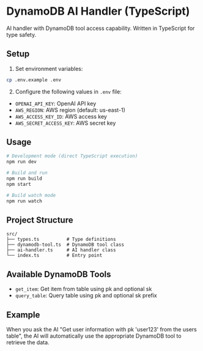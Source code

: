 # DynamoDB AI Handler (TypeScript)

AI handler with DynamoDB tool access capability. Written in TypeScript for type safety.

## Setup

1. Set environment variables:
```bash
cp .env.example .env
```

2. Configure the following values in `.env` file:
- `OPENAI_API_KEY`: OpenAI API key
- `AWS_REGION`: AWS region (default: us-east-1)
- `AWS_ACCESS_KEY_ID`: AWS access key
- `AWS_SECRET_ACCESS_KEY`: AWS secret key

## Usage

```bash
# Development mode (direct TypeScript execution)
npm run dev

# Build and run
npm run build
npm start

# Build watch mode
npm run watch
```

## Project Structure

```
src/
├── types.ts          # Type definitions
├── dynamodb-tool.ts  # DynamoDB tool class
├── ai-handler.ts     # AI handler class
└── index.ts          # Entry point
```

## Available DynamoDB Tools

- `get_item`: Get item from table using pk and optional sk
- `query_table`: Query table using pk and optional sk prefix

## Example

When you ask the AI "Get user information with pk 'user123' from the users table", the AI will automatically use the appropriate DynamoDB tool to retrieve the data.